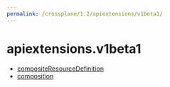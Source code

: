 ```yaml
---
permalink: /crossplane/1.2/apiextensions/v1beta1/
---
```


# apiextensions.v1beta1



* [compositeResourceDefinition](compositeResourceDefinition.md)
* [composition](composition.md)